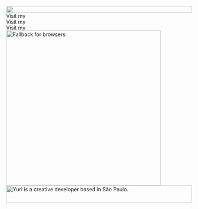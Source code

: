 <picture>
  <source media="(prefers-color-scheme: dark)" srcset="https://readme-api-navy.vercel.app/readme.json?section=top&theme=dark">
  <img src="https://readme-api-navy.vercel.app/readme.json?section=top&theme=light" width="100%" height="18" align="left">
</picture>
<a target="_blank" href="https://yvri.vercel.app">
  <picture>
    <source media="(prefers-color-scheme: dark)" srcset="https://readme-api-navy.vercel.app/readme.json?section=link-website&theme=dark&i=1" label="Visit">
    <img src="https://readme-api-navy.vercel.app/readme.json?section=link-website&theme=light&i=1" alt="Visit my Portfolio" width="100" height="16" align="left">
  </picture>
</a>
<img src="data:null;," width="100%" height="0" align="left" alt="">
<a target="_blank" href="https://www.linkedin.com/in/yuirsilva">
  <picture>
    <source media="(prefers-color-scheme: dark)" srcset="https://readme-api-navy.vercel.app/readme.json?section=link-linkedin&theme=dark&i=2">
    <img src="https://readme-api-navy.vercel.app/readme.json?section=link-linkedin&theme=light&i=2" alt="Visit my LinkedIn" width="100" height="16" align="left">
  </picture>
</a>
<img src="data:null;," width="100%" height="0" align="left" alt="">
<a target="_blank" href="https://twitter.com/yidxte">
  <picture>
    <source media="(prefers-color-scheme: dark)" srcset="https://readme-api-navy.vercel.app/readme.json?section=link-twitter&theme=dark&i=3">
    <img src="https://readme-api-navy.vercel.app/readme.json?section=link-twitter&theme=light&i=3" alt="Visit my Twitter/X profile" width="100" height="16" align="left">
  </picture>
</a>
<img src="data:null;," width="100%" height="0" align="left" alt="">
<picture>
  <source media="(prefers-color-scheme: dark)" srcset="https://readme-api-navy.vercel.app/readme.json?section=fallback&theme=dark">
  <img src="https://readme-api-navy.vercel.app/readme.json?section=fallback&theme=light" alt="Fallback for browsers" width="420" align="left">
</picture>
<picture>
  <source media="(prefers-color-scheme: dark)" srcset="https://readme-api-navy.vercel.app/readme.json?section=main&theme=dark">
  <img src="https://readme-api-navy.vercel.app/readme.json?section=main&theme=light" alt="Yuri is a creative developer based in São Paulo." width="100%" height="48" align="left">
</picture>
